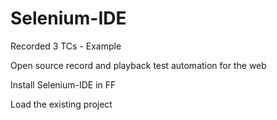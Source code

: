 # Selenium-IDE
Recorded 3 TCs - Example

Open source record and playback test automation for the web

Install Selenium-IDE in FF

Load the existing project
